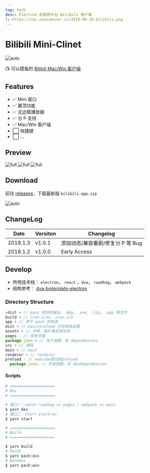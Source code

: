 ```yaml
---
tag: tech
desc: Electron 封装跨平台 Bilibili 客户端
l: https://oss.canisminor.cc/2018-08-18-bilibili.png
---
```


# Bilibili Mini-Clinet

![auto](https://img.shields.io/github/release/canisminor1990/bilibili-client.svg)

📺 可以摸鱼的 [Bilibili Mac/Win 客户端](https://github.com/canisminor1990/bilibili-client)

## Features

- ✅ Mini 窗口
- ✅ 置顶功能
- ✅ 无边框播放器
- ✅ 分 P 支持
- ✅ Mac/Win 客户端
- ⬜️ 快捷键
- ⬜️ ...

## Preview

![full](https://oss.canisminor.cc/2018-01-03-preview-1.png)
![full](https://oss.canisminor.cc/2018-01-03-preview-2.png)
![full](https://oss.canisminor.cc/2018-01-03-preview-3.png)

## Download

前往 [releases](https://github.com/canisminor1990/bilibili-client/releases)，下载最新版 `bilibili.app.zip`

![auto](https://img.shields.io/github/downloads/canisminor1990/bilibili-client/total.svg)

## ChangeLog

| Date     | Versiton | Changelog                         |
| -------- | -------- | --------------------------------- |
| 2018.1.3 | v1.0.1   | 添加动态/兼容番剧/修复分 P 等 Bug |
| 2018.1.2 | v1.0.0   | Early Access                      |

## Develop

- 所用技术栈： `electron`， `react` ，`dva`， `roadhog`， `webpack`
- 结构参考： [dva-boilerplate-electron](https://github.com/sorrycc/dva-boilerplate-electron)

### Directory Structure

```js
+dist + // pack 完后的输出，.dmg, .exe, .zip, .app 等文件
build + // icon.icns, icon.ico
app + // 用于 pack 的目录
dist + // main/preload 打包完放这里
assets + // 字体、图片等资源文件
pages - // 存放页面
package.json + // 生产依赖，存 dependencies
src + // 源码
main + // main
renderer + // renderer
preload - // webview部分的preload
  package.json; // 开发依赖，存 devDependencies
```

#### Scripts

```bash
# ====================
# Dev
# ====================

# 窗口一：watch roadhog => pages / webpack => main
$ yarn dev
# 窗口二：start electron
$ yarn start

# ====================
# Build
# ====================

$ yarn build
# MacOS
$ yarn pack:osx
# Windows
$ yarn pack:win
```
